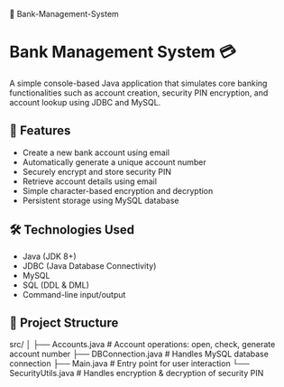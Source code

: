 🏦 Bank-Management-System
# Bank Management System 💳

A simple console-based Java application that simulates core banking functionalities such as account creation, security PIN encryption, and account lookup using JDBC and MySQL.

## 🚀 Features

- Create a new bank account using email
- Automatically generate a unique account number
- Securely encrypt and store security PIN
- Retrieve account details using email
- Simple character-based encryption and decryption
- Persistent storage using MySQL database

## 🛠️ Technologies Used

- Java (JDK 8+)
- JDBC (Java Database Connectivity)
- MySQL
- SQL (DDL & DML)
- Command-line input/output

## 📁 Project Structure

src/
│
├── Accounts.java # Account operations: open, check, generate account number
├── DBConnection.java # Handles MySQL database connection
├── Main.java # Entry point for user interaction
└── SecurityUtils.java # Handles encryption & decryption of security PIN
